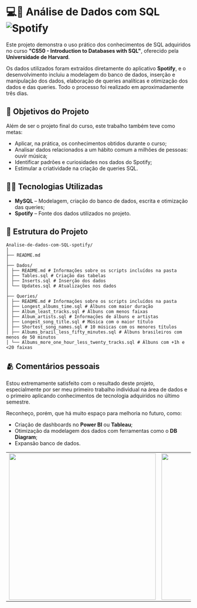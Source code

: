 # 💻🎵 Análise de Dados com SQL ![Spotify](https://img.shields.io/badge/Spotify-1ED760?&style=for-the-badge&logo=spotify&logoColor=white)

Este projeto demonstra o uso prático dos conhecimentos de SQL adquiridos no curso **"CS50 - Introduction to Databases with SQL"**, oferecido pela **Universidade de Harvard**. 

Os dados utilizados foram extraídos diretamente do aplicativo **Spotify**, e o desenvolvimento incluiu a modelagem do banco de dados, inserção e manipulação dos dados, elaboração de queries analíticas e otimização dos dados e das queries. Todo o processo foi realizado em aproximadamente três dias.


## 🎯 Objetivos do Projeto

Além de ser o projeto final do curso, este trabalho também teve como metas:

- Aplicar, na prática, os conhecimentos obtidos durante o curso;
- Analisar dados relacionados a um hábito comum a milhões de pessoas: ouvir música;
- Identificar padrões e curiosidades nos dados do Spotify;
- Estimular a criatividade na criação de queries SQL.


## 👨‍💻 Tecnologias Utilizadas

- **MySQL** – Modelagem, criação do banco de dados, escrita e otimização das queries;
- **Spotify** – Fonte dos dados utilizados no projeto.


## 💼 Estrutura do Projeto


```
Analise-de-dados-com-SQL-spotify/
│
├── README.md
│
├── Dados/
│ ├── README.md # Informações sobre os scripts incluídos na pasta
│ ├── Tables.sql # Criação das tabelas
│ ├── Inserts.sql # Inserção dos dados
│ └── Updates.sql # Atualizações nos dados
│
├── Queries/
│ ├── README.md # Informações sobre os scripts incluídos na pasta
│ ├── Longest_albums_time.sql # Álbuns com maior duração
│ ├── Album_least_tracks.sql # Álbuns com menos faixas
│ ├── Album_artists.sql # Informações de álbuns e artistas
│ ├── Longest_song_title.sql # Música com o maior título
│ ├── Shortest_song_names.sql # 10 músicas com os menores títulos
│ ├── Albums_brazil_less_fifty_minutes.sql # Álbuns brasileiros com menos de 50 minutos
│ └── Albums_more_one_hour_less_twenty_tracks.sql # Álbuns com +1h e <20 faixas
```

## 🫂 Comentários pessoais
Estou extremamente satisfeito com o resultado deste projeto, especialmente por ser meu primeiro trabalho individual na área de dados e o primeiro aplicando conhecimentos de tecnologia adquiridos no último semestre.

Reconheço, porém, que há muito espaço para melhoria no futuro, como:

- Criação de dashboards no **Power BI** ou **Tableau**;
- Otimização da modelagem dos dados com ferramentas como o **DB Diagram**;
- Expansão banco de dados.

<div align="center">
<table>
  <tr>
    <td align="left">
        <img src="https://media.giphy.com/media/v1.Y2lkPTc5MGI3NjExbzN1bzVqY3NyM3NmamFyaXJhOG8xZTNidGczMTc5ZnVrNmpwYTMxYyZlcD12MV9naWZzX3NlYXJjaCZjdD1n/4oMoIbIQrvCjm/giphy.gif" width="400">
    </td>
    <td align="right">
        <img src="https://media3.giphy.com/media/v1.Y2lkPTc5MGI3NjExZzQxaXNvMzlmMXp0dXJiODM1dGpkbmY5N2s4ZmprNTA2aTMyODc0eCZlcD12MV9pbnRlcm5hbF9naWZfYnlfaWQmY3Q9Zw/l41lUJ1YoZB1lHVPG/giphy.gif" width="400">
    </td>
  </tr>
</table>
</div>

